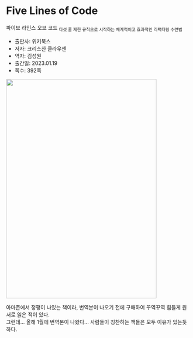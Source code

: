 # Five Lines of Code

파이브 라인스 오브 코드 <sub>다섯 줄 제한 규칙으로 시작하는 체계적이고 효과적인 리팩터링 수련법</sub>

* 출판사: 위키북스
* 저자: 크리스찬 클라우젠
* 역자: 김성원
* 출간일: 2023.01.19
* 쪽수: 392쪽

<a href="https://product.kyobobook.co.kr/detail/S000200661796" target="_blank">
	<img src="https://contents.kyobobook.co.kr/sih/fit-in/458x0/pdt/9791158393915.jpg" width="411" height="600"/>
</a>

아마존에서 정평이 나있는 책이라, 번역본이 나오기 전에 구매하여 꾸역꾸역 힘들게 원서로 읽은 적이 있다.   
그런데... 올해 1월에 번역본이 나왔다... 사람들이 칭찬하는 책들은 모두 이유가 있는듯 하다.